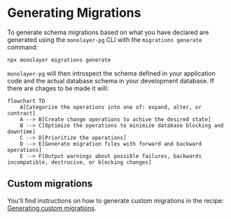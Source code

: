 # Generating Migrations

To generate schema migrations based on what you have declared are generated using the `monolayer-pg` CLI with the `migrations generate` command:

```bash
npx monolayer migrations generate
```

`monolayer-pg` will then introspect the schema defined in your application code and the actual database schema in your development database. If there are chages to be made it will:

```mermaid
flowchart TD
    A[Categorize the operations into one of: expand, alter, or contract]
    A --> B[Create change operations to achive the desired state]
    B --> C[Optimize the operations to minimize database blocking and downtime]
    C --> D[Prioritize the operations]
    D --> E[Generate migration files with forward and backward operations]
    E --> F[Output warnings about possible failures, backwards incompatible, destrucive, or blocking changes]
```

## Custom migrations

You'll find instructions on how to generate custom migrations in the recipe: [Generating custom migrations](./../recipes/custom-migrations.md).
